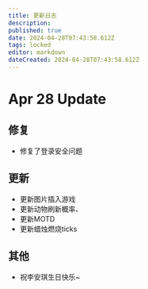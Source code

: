 ```yaml
---
title: 更新日志
description: 
published: true
date: 2024-04-28T07:43:58.612Z
tags: locked
editor: markdown
dateCreated: 2024-04-28T07:43:58.612Z
---
```


# Apr 28 Update
## 修复
- 修复了登录安全问题
## 更新
- 更新图片插入游戏
- 更新动物刷新概率、
- 更新MOTD
- 更新蜡烛燃烧ticks
## 其他
- 祝李安琪生日快乐~